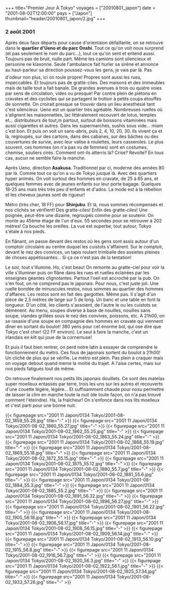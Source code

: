 +++
title="Premier Jour À Tokyo"
voyages = ["20010801_japon"]
date = "2001-08-02T12:00:00"
pays = ["Japon"]
thumbnail="header/20010801_japon/2.jpg"
+++
### 2 août 2001

Après deux faux départs pour cause d'orientaion défaillante, on se retrouve 
dans le <b>quartier d'Ueno et du parc Onshi</b>. Tout ce qu'on voit nous surprend 
(et pas seulement le nom du parc...), tout ce qu'on sent et entend aussi. Toujours 
pas de bruit, nulle part. Même les camions sont silencieux et personne ne klaxonne. 
Seule l'ambulance fait hurler sa sirène et annonce au haut-parleur sa direction 
poussez-vous les gens, je vais par là. Pas d'odeur non plus, ici on roule 
propre! Propres sont aussi les rues, impeccables. Et toujours pas de gratte-ciles. 
Des maisons et des immeubles mais de taille tout a fait banale. De grandes avenues 
à trois ou quatre voies par sens de circulation, vides ou presque! Par contre 
plein de piétons en cravates et des cyclistes qui se partagent le trottoir à 
petits coups étouffés de sonnette. On croirait presque se trouver dans un lieu 
anesthésié tant c'est silencieux. Ueno est un quartier très agréable. Nombreuses 
ruelles où s'alignent les maisonnettes, lac littéralement recouvert de lotus, 
temples et... distributeurs de tout,m partout, surtout de boissons vitaminées 
mais aussi cigarettes et autres. Dans les supermarchés, sushis sous vide... miam 
c'est bon. Et puis on voit un sans-abris, puis 2, 4, 10, 20, 30. Ils vivent 
ça et là, regroupés, sur des cartons, dans des cabanes, sur des bâches ou des 
couvertures de survie, avec leur valise à roulettes, leurs casseroles. Le plus 
souvent, ces hommes (on n'a pas vu de femmes) sont en costumes, chemise, souliers 
cirés. Comment ont-ils atterris là? Crise? Révolte? En tous cas, aucun ne semble 
faire la manche. 

Après Ueno, direction <b>Asakusa</b>. Traditionnel par ci, moderne des années 
80 par là. Comme tout ce qu'on a vu de Tokyo jusque là. Avec des quartiers hyper 
animés. On voit surtout des hommes en cravate, de 25 à 65 ans, et quelques femmes 
avec de jeunes enfants sur leur porte bagage. Quelques 18-25 ans mais très très 
peu d'enfants et d'ados. La mode est à la rébellion et les cheveux jaunes sont 
de rigueur! 

Métro (très cher, 18 FF) pour <b>Shinjuku</b>. Et là, nous sommes récompensés 
et nos clichés se vérifient! Des gratte-ciles! Enfin des gratte-ciles! Une poignée, 
peut-être une dizaine, regroupés comme pour se soutenir. On monte au 45ème étage 
de l'un d'eux. 55 secondes pour se retrouver à 202 mètres! Ca bouche les oreilles. 
La vue est superbe, tout autour, Tokyo s'étale à nos pieds. 

En flânant, on passe devant des restos où les gens sont assis autour d'un comptoir 
circulaire au centre duquel les cuistots s'affairent. Sur le comptoir, devant 
le nez des convices, un tapis roulant trimballe des assietes pleines de choses 
appétissantes... Si ça ce n'est pas de la tentation!

Le soir, tout s'illumine. Ho, c'est beau! On remonte au gratte-ciel pour voir 
la ville s'illuminer puis on flâne dans les rues et ruelles éclairées par les 
enseignes géantes clignotantes. Partout l'oeil est accroché par la pub. On s'en 
fout, on ne comprend pas le japonais. Pour nous, c'est juste joli. Une ruelle 
bondée de minuscules restos, nous sommes au quartier des hommes d'affaires. 
Les restos sont en fait des gargottes. Même pas. Il s'agit d'un pièce de 2,5 
mètres de large sur 5 de long. Un banc et une table en font la longueur. D'un 
côté, les clients s'assoient, de l'autre le ou les cuistots se démènent. Au 
menu, soupes diverse à base de nouilles, nouilles sans soupe, viandes grillées 
sous le nez des convives, poissons, etc. A 21h00, on se rasasie d'une soupe 
en compagnie des hommes en cravate qui viennent dîner en sortant du boulot! 
380 yens pour cet énorme bol, qui ose dire que Tokyo c'est cher! (22 FF environ). 
Le seul à faire la manche, c'est un irlandais en kilt qui joue de la cornemuse!

Et puis il faut bien rentrer, on perd notre latin à essayer de comprendre le 
fonctionnement du métro. Ces fous de japonais sortent du boulot à 21h00! Un 
cliché de plus qui se vérifie. Le métro est plein. Pas plein à craquer mais 
on voyage debout quand meme la moitié du trajet. A l'aise certes, mais sur nos 
pieds fatigués tout de même.

On retrouve finalement nos petits lits japonais douillets. Ce sont des matelas 
super moelleux entassés par terre, trois les uns sur les autres et recouverts 
d'une couette légère, légère... Et suffisamment chaude pour nosu permettre de 
laisser la clim en marche toute la nuit (de toute façon, on n'a pas trouvé comment 
l'éteindre). Ha, la fraîcheur! On s'enfonce dans nos lits moelleux et c'est 
parti pour une bonne nuit.


{{< figurepage src="2001 11 Japon/0134 Tokyo/2001-08-02_1859_55.28.jpg" title="-"  >}}
{{< figurepage src="2001 11 Japon/0134 Tokyo/2001-08-02_1860_55.27.jpg" title="-"  >}}
{{< figurepage src="2001 11 Japon/0134 Tokyo/2001-08-02_1862_55.25.jpg" title="-"  >}}
{{< figurepage src="2001 11 Japon/0134 Tokyo/2001-08-02_1863_55.24.jpg" title="-"  >}}
{{< figurepage src="2001 11 Japon/0134 Tokyo/2001-08-02_1868_55.19.jpg" title="-"  >}}
{{< figurepage src="2001 11 Japon/0134 Tokyo/2001-08-02_1869_55.18.jpg" title="-"  >}}
{{< figurepage src="2001 11 Japon/0134 Tokyo/2001-08-02_1872_55.15.jpg" title="-"  >}}
{{< figurepage src="2001 11 Japon/0134 Tokyo/2001-08-02_1875_55.12.jpg" title="-"  >}}
{{< figurepage src="2001 11 Japon/0134 Tokyo/2001-08-02_1880_55.7.jpg" title="-"  >}}
{{< figurepage src="2001 11 Japon/0134 Tokyo/2001-08-02_1881_55.6.jpg" title="-"  >}}
{{< figurepage src="2001 11 Japon/0134 Tokyo/2001-08-02_1884_55.3.jpg" title="-"  >}}
{{< figurepage src="2001 11 Japon/0134 Tokyo/2001-08-02_1885_55.2.jpg" title="-"  >}}
{{< figurepage src="2001 11 Japon/0134 Tokyo/2001-08-02_1891_56.32.jpg" title="-"  >}}
{{< figurepage src="2001 11 Japon/0134 Tokyo/2001-08-02_1896_56.27.jpg" title="-"  >}}
{{< figurepage src="2001 11 Japon/0134 Tokyo/2001-08-02_1901_56.22.jpg" title="-"  >}}
{{< figurepage src="2001 11 Japon/0134 Tokyo/2001-08-02_1905_56.18.jpg" title="-"  >}}
{{< figurepage src="2001 11 Japon/0134 Tokyo/2001-08-02_1906_56.17.jpg" title="-"  >}}
{{< figurepage src="2001 11 Japon/0134 Tokyo/2001-08-02_1908_56.15.jpg" title="-"  >}}
{{< figurepage src="2001 11 Japon/0134 Tokyo/2001-08-02_1909_56.14.jpg" title="-"  >}}
{{< figurepage src="2001 11 Japon/0134 Tokyo/2001-08-02_1913_56.10.jpg" title="-"  >}}
{{< figurepage src="2001 11 Japon/0134 Tokyo/2001-08-02_1915_56.8.jpg" title="-"  >}}
{{< figurepage src="2001 11 Japon/0134 Tokyo/2001-08-02_1916_56.7.jpg" title="-"  >}}
{{< figurepage src="2001 11 Japon/0134 Tokyo/2001-08-02_1920_56.3.jpg" title="-"  >}}
{{< figurepage src="2001 11 Japon/0134 Tokyo/2001-08-02_1922_56.1.jpg" title="-"  >}}
{{< figurepage src="2001 11 Japon/0134 Tokyo/2001-08-02_1925_57.34.jpg" title="-"  >}}
{{< figurepage src="2001 11 Japon/0134 Tokyo/2001-08-02_1933_57.26.jpg" title="-"  >}}


